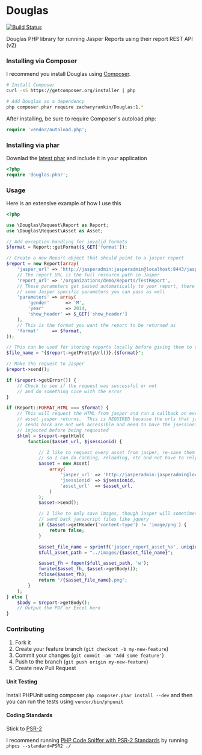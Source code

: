 Douglas
=======

[![Build Status](https://travis-ci.org/zacharyrankin/Douglas.png?branch=master)](https://travis-ci.org/zacharyrankin/Douglas)

Douglas PHP library for running Jasper Reports using their report REST API (v2)

### Installing via Composer

I recommend you install Douglas using [Composer](http://getcomposer.org).

```bash
# Install Composer
curl -sS https://getcomposer.org/installer | php

# Add Douglas as a dependency
php composer.phar require zacharyrankin/Douglas:1.*
```

After installing, be sure to require Composer's autoload.php:

```php
require 'vendor/autoload.php';
```

### Installing via phar

Downlad the [latest phar](https://github.com/zacharyrankin/Douglas/releases) and include it in your application

```php
<?php
require 'douglas.phar';
```

### Usage

Here is an extensive example of how I use this

```php
<?php

use \Douglas\Request\Report as Report;
use \Douglas\Request\Asset as Asset;

// Add exception handling for invalid formats
$format = Report::getFormat($_GET['format']);

// Create a new Report object that should point to a jasper report
$report = new Report(array(
    'jasper_url' => 'http://jasperadmin:jasperadmin@localhost:8443/jasperserver/',
    // The report URL is the full resource path in Jasper
    'report_url' => '/organizations/demo/Reports/TestReport',
    // These parameters get passed automatically to your report, there are also
    // some Jasper specific parameters you can pass as well
    'parameters' => array(
        'gender'      => 'M',
        'year'        => 2014,
        'show_header' => $_GET['show_header']
    ),
    // This is the format you want the report to be returned as
    'format'     => $format,
));

// This can be used for storing reports locally before giving them to the user
$file_name = "{$report->getPrettyUrl()}.{$format}";

// Make the request to Jasper
$report->send();

if ($report->getError()) {
    // Check to see if the request was successful or not
    // and do something nice with the error
}

if (Report::FORMAT_HTML === $format) {
    // This will request the HTML from jasper and run a callback on every
    // asset jasper returns.  This is REQUIRED because the urls that jasper
    // sends back are not web accessible and need to have the jsessionid cookie
    // injected before being requested
    $html = $report->getHtml(
        function($asset_url, $jsessionid) {

            // I like to request every asset from jasper, re-save them locally
            // so I can do caching, reloading, etc and not have to rely on Jasper
            $asset = new Asset(
                array(
                    'jasper_url' => 'http://jasperadmin:jasperadmin@localhost:8443/jasperserver/',
                    'jsessionid' => $jsessionid,
                    'asset_url'  => $asset_url,
                )
            );
            $asset->send();

            // I like to only save images, though Jasper will sometimes
            // send back javascript files like jquery
            if ($asset->getHeader('content-type') != 'image/png') {
                return false;
            }

            $asset_file_name = sprintf('jasper_report_asset_%s', uniqid());
            $full_asset_path = "../images/{$asset_file_name}";

            $asset_fh = fopen($full_asset_path, 'w');
            fwrite($asset_fh, $asset->getBody());
            fclose($asset_fh);
            return "/{$asset_file_name}.png";
        }
    );
} else {
    $body = $report->getBody();
    // Output the PDF or Excel here
}

```

### Contributing

1. Fork it
2. Create your feature branch (`git checkout -b my-new-feature`)
3. Commit your changes (`git commit -am 'Add some feature'`)
4. Push to the branch (`git push origin my-new-feature`)
5. Create new Pull Request

#### Unit Testing

Install PHPUnit using composer `php composer.phar install --dev` and then you can run the tests using `vendor/bin/phpunit`

#### Coding Standards

Stick to [PSR-2](https://github.com/php-fig/fig-standards/blob/master/accepted/PSR-2-coding-style-guide.md)

I recommend running [PHP Code Sniffer with PSR-2 Standards](https://github.com/klaussilveira/phpcs-psr) by running `phpcs --standard=PSR2 ./`

